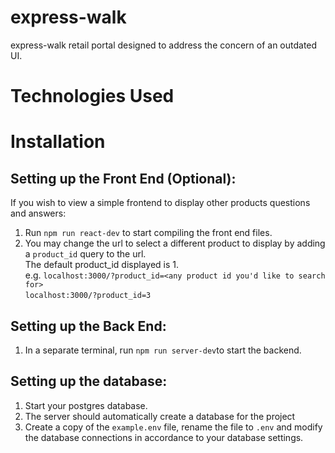 # express-walk
express-walk retail portal designed to address the concern of an outdated UI.

# Technologies Used

# Installation

## Setting up the Front End (Optional):
If you wish to view a simple frontend to display other products questions and answers:

1. Run `npm run react-dev` to start compiling the front end files.
2. You may change the url to select a different product to display by adding a `product_id` query to the url. <br />
  The default product_id displayed is 1. <br />
  e.g. `localhost:3000/?product_id=<any product id you'd like to search for>` <br />
       `localhost:3000/?product_id=3`

## Setting up the Back End:
1. In a separate terminal, run `npm run server-dev`to start the backend.

## Setting up the database:
1. Start your postgres database.
2. The server should automatically create a database for the project
3. Create a copy of the `example.env` file, rename the file to `.env` and modify the database connections in accordance to your database settings.
